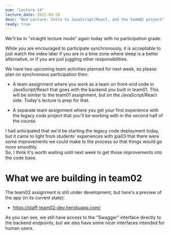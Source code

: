 ```yaml
---
num: "Lecture 14"
lecture_date: 2021-04-28
desc: "Wed Lecture: Intro to JavaScript/React, and the team02 project"
ready: true
---
```


We'll be in "straight lecture mode" again today with no participation grade.

While you are encouraged to participate synchronously, it is acceptable to 
just watch the video later if you are in a time zone where sleep is a better alternative, 
or if you are just juggling other responsibilities.

We have two upcoming team activities planned for next week, so please plan on synchronous participation then:

* A team assignment where you work as a team on front-end code in JavaScript/React that goes with the 
  backend you built in team01.  This will be similar to the team01 assignment, but on the JavaScript/React side. 
  Today's lecture is prep for that.
  
* A separate team assignment where you get your first experience with the legacy code project 
  that you'll be working with in the second half of the course.  

I had anticipated that we'd be starting the legacy code deployment today, but it came to light from students' 
experiences with jpa03 that there were some improvements we could make to the process so that things would go more smoothly.   
So, I think it's worth waiting until next week to get those improvements into the code base.

# What we are building in team02

The team02 assignment is still under development, but here's a preview of the app (in its current state):

* <https://staff-team02-dev.herokuapp.com/>

As you can see, we still have access to the "Swagger" interface directly to the backend endpoints, but we also have some nicer interfaces intended for human
users.  

